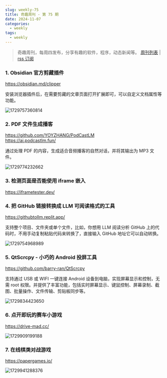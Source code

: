 ```yaml
---
slug: weekly-75
title: 奇趣周刊 - 第 75 期
date: 2024-11-07
categories:
  - weekly
tags:
  - weekly
---
```


> 奇趣周刊，每周四发布，分享有趣的软件，程序，动态新闻等。 [周刊列表](/categories/weekly/) | [rss 订阅](/categories/weekly/index.xml)

### 1. Obsidian 官方剪藏插件

https://obsidian.md/clipper

安装浏览器插件后，在需要剪藏的文章页面打开扩展即可，可以自定义文档属性等功能。

![1729757360814](https://imgurl.zishu.me/2024/10/1729757360814.webp)

### 2. PDF 文件生成播客

https://github.com/YOYZHANG/PodCastLM  
https://ai.podcastlm.fun/

通过处理 PDF 的内容，生成适合音频播客的自然对话，并将其输出为 MP3 文件。

![1729774232662](https://imgurl.zishu.me/2024/10/1729774232662.webp)

### 3. 检测页面是否能使用 iframe 嵌入

https://iframetester.dev/

### 4. 把 GitHub 链接转换成 LLM 可阅读格式的工具

https://githubtollm.replit.app/

支持整个项目、文件夹或单个文件，比如，你想用 LLM 阅读分析 GitHub 上的代码时，不用手动复制粘贴代码来转换了，直接输入 GitHub 地址它可以自动转换。

![1729754968989](https://imgurl.zishu.me/2024/10/1729754968989.webp)

### 5. QtScrcpy - 小巧的 Android 投屏工具

https://github.com/barry-ran/QtScrcpy

支持通过 USB 或 WIFI 一键连接 Android 设备到电脑，实现屏幕显示和控制，无需 root 权限。并提供了丰富功能，包括实时屏幕显示、键鼠控制、屏幕录制、截图、批量操作、文件传输、剪贴板同步等。

![1729834423650](https://imgurl.zishu.me/2024/10/1729834423650.webp)

### 6. 点开即玩的赛车小游戏

https://drive-mad.cc/

![1729909199188](https://imgurl.zishu.me/2024/10/1729909199188.webp)

### 7. 在线棋类对战游戏

https://papergames.io/

![1729941288376](https://imgurl.zishu.me/2024/10/1729941288376.webp)
